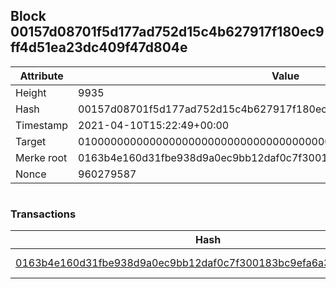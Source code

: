 ## Block 00157d08701f5d177ad752d15c4b627917f180ec9ff4d51ea23dc409f47d804e

Attribute | Value
--- | ---
Height | 9935
Hash | 00157d08701f5d177ad752d15c4b627917f180ec9ff4d51ea23dc409f47d804e
Timestamp | 2021-04-10T15:22:49+00:00
Target | 0100000000000000000000000000000000000000000000000000000000000000
Merke root | 0163b4e160d31fbe938d9a0ec9bb12daf0c7f300183bc9efa6a362c2fd3d817f
Nonce | 960279587

```

```

### Transactions

Hash | Amount
--- | ---
[0163b4e160d31fbe938d9a0ec9bb12daf0c7f300183bc9efa6a362c2fd3d817f](0163b4e160d31fbe938d9a0ec9bb12daf0c7f300183bc9efa6a362c2fd3d817f.md) | 10.00000000 SKEPTI 
